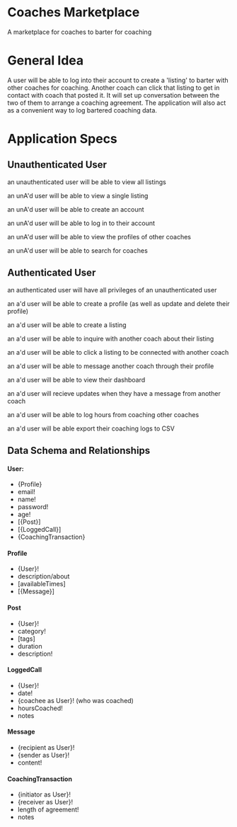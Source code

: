 # Coaches Marketplace
A marketplace for coaches to barter for coaching

# General Idea
A user will be able to log into their account to create a 'listing' to barter with other coaches for coaching. Another coach can click that listing to get in contact with coach that posted it. It will set up conversation between the two of them to arrange a coaching agreement. The application will also act as a convenient way to log bartered coaching data.

# Application Specs
## Unauthenticated User
 an unauthenticated user will be able to view all listings
 
 an unA'd user will be able to view a single listing
 
 an unA'd user will be able to create an account
 
 an unA'd user will be able to log in to their account
 
 an unA'd user will be able to view the profiles of other coaches
 
 an unA'd user will be able to search for coaches

## Authenticated User
 an authenticated user will have all privileges of an unauthenticated user
 
 an a'd user will be able to create a profile (as well as update and delete their profile)
 
 an a'd user will be able to create a listing
 
 an a'd user will be able to inquire with another coach about their listing
 
 an a'd user will be able to click a listing to be connected with another coach
 
 an a'd user will be able to message another coach through their profile
 
 an a'd user will be able to view their dashboard
 
 an a'd user will recieve updates when they have a message from another coach
 
 an a'd user will be able to log hours from coaching other coaches
 
 an a'd user will be able export their coaching logs to CSV
 
## Data Schema and Relationships
 
#### User:
* {Profile}
* email!
* name!
* password!
* age!
* [{Post}]
* [{LoggedCall}]
* {CoachingTransaction}

#### Profile
* {User}!
* description/about
* [availableTimes]
* [{Message}]

#### Post
* {User}!
* category!
* [tags]
* duration
* description!

#### LoggedCall
* {User}!
* date!
* {coachee as User}! (who was coached)
* hoursCoached!
* notes

#### Message
* {recipient as User}!
* {sender as User}!
* content!

#### CoachingTransaction
* {initiator as User}!
* {receiver as User}!
* length of agreement!
* notes
